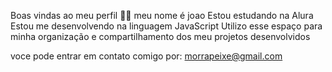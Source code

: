 Boas vindas ao meu perfil 💙💙
meu nome é joao
Estou estudando na Alura
Estou me desenvolvendo na linguagem JavaScript
Utilizo esse espaço para minha organização e compartilhamento dos meu projetos desenvolvidos

voce pode entrar em contato comigo por: morrapeixe@gmail.com
